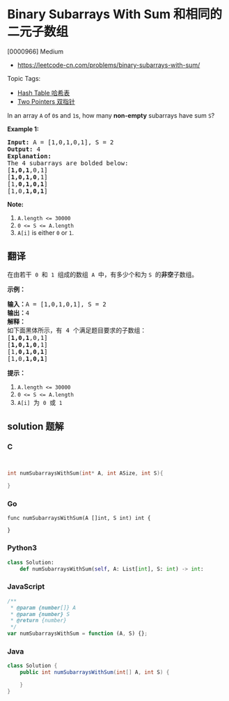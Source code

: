 # Binary Subarrays With Sum 和相同的二元子数组

[0000966] Medium

- https://leetcode-cn.com/problems/binary-subarrays-with-sum/

Topic Tags:

- [Hash Table 哈希表](https://leetcode-cn.com/tag/hash-table/)
- [Two Pointers 双指针](https://leetcode-cn.com/tag/two-pointers/)

In an array `A` of `0`s and `1`s, how many **non-empty** subarrays have sum `S`?

**Example 1:**

<pre><strong>Input: </strong>A = <span id="example-input-1-1">[1,0,1,0,1]</span>, S = <span id="example-input-1-2">2</span>
<strong>Output: </strong><span id="example-output-1">4</span>
<strong>Explanation: </strong>
The 4 subarrays are bolded below:
[<strong>1,0,1</strong>,0,1]
[<strong>1,0,1,0</strong>,1]
[1,<strong>0,1,0,1</strong>]
[1,0,<strong>1,0,1</strong>]
</pre>

**Note:**

1.  `A.length <= 30000`
2.  `0 <= S <= A.length`
3.  `A[i]` is either `0` or `1`.

## 翻译

在由若干  `0`  和  `1`  组成的数组  `A`  中，有多少个和为 `S`  的**非空**子数组。

**示例：**

<pre><strong>输入：</strong>A = [1,0,1,0,1], S = 2
<strong>输出：</strong>4
<strong>解释：</strong>
如下面黑体所示，有 4 个满足题目要求的子数组：
[<strong>1,0,1</strong>,0,1]
[<strong>1,0,1,0</strong>,1]
[1,<strong>0,1,0,1</strong>]
[1,0,<strong>1,0,1</strong>]
</pre>

**提示：**

1.  `A.length <= 30000`
2.  `0 <= S <= A.length`
3.  `A[i]`  为  `0`  或  `1`

## solution 题解

### C

```c


int numSubarraysWithSum(int* A, int ASize, int S){

}


```

### Go

```golang
func numSubarraysWithSum(A []int, S int) int {

}
```

### Python3

```python
class Solution:
    def numSubarraysWithSum(self, A: List[int], S: int) -> int:

```

### JavaScript

```javascript
/**
 * @param {number[]} A
 * @param {number} S
 * @return {number}
 */
var numSubarraysWithSum = function (A, S) {};
```

### Java

```java
class Solution {
    public int numSubarraysWithSum(int[] A, int S) {

    }
}
```

